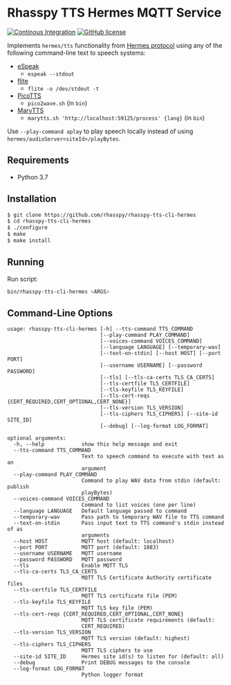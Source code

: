 # Rhasspy TTS Hermes MQTT Service

[![Continous Integration](https://github.com/rhasspy/rhasspy-tts-cli-hermes/workflows/Tests/badge.svg)](https://github.com/rhasspy/rhasspy-tts-cli-hermes/actions)
[![GitHub license](https://img.shields.io/github/license/rhasspy/rhasspy-tts-cli-hermes.svg)](https://github.com/rhasspy/rhasspy-tts-cli-hermes/blob/master/LICENSE)

Implements `hermes/tts` functionality from [Hermes protocol](https://docs.snips.ai/reference/hermes) using any of the following command-line text to speech systems:

* [eSpeak](http://espeak.sourceforge.net)
    * `espeak --stdout`
* [flite](http://www.festvox.org/flite)
    * `flite -o /dev/stdout -t`
* [PicoTTS](https://en.wikipedia.org/wiki/SVOX)
    * `pico2wave.sh` (in `bin`)
* [MaryTTS](http://mary.dfki.de)
    * `marytts.sh 'http://localhost:59125/process' {lang}` (in `bin`)

Use `--play-command aplay` to play speech locally instead of using `hermes/audioServer<siteId>/playBytes`.

## Requirements

* Python 3.7

## Installation

```bash
$ git clone https://github.com/rhasspy/rhasspy-tts-cli-hermes
$ cd rhasspy-tts-cli-hermes
$ ./configure
$ make
$ make install
```

## Running

Run script:

```bash
bin/rhasspy-tts-cli-hermes <ARGS>
```

## Command-Line Options

```
usage: rhasspy-tts-cli-hermes [-h] --tts-command TTS_COMMAND
                              [--play-command PLAY_COMMAND]
                              [--voices-command VOICES_COMMAND]
                              [--language LANGUAGE] [--temporary-wav]
                              [--text-on-stdin] [--host HOST] [--port PORT]
                              [--username USERNAME] [--password PASSWORD]
                              [--tls] [--tls-ca-certs TLS_CA_CERTS]
                              [--tls-certfile TLS_CERTFILE]
                              [--tls-keyfile TLS_KEYFILE]
                              [--tls-cert-reqs {CERT_REQUIRED,CERT_OPTIONAL,CERT_NONE}]
                              [--tls-version TLS_VERSION]
                              [--tls-ciphers TLS_CIPHERS] [--site-id SITE_ID]
                              [--debug] [--log-format LOG_FORMAT]

optional arguments:
  -h, --help            show this help message and exit
  --tts-command TTS_COMMAND
                        Text to speech command to execute with text as an
                        argument
  --play-command PLAY_COMMAND
                        Command to play WAV data from stdin (default: publish
                        playBytes)
  --voices-command VOICES_COMMAND
                        Command to list voices (one per line)
  --language LANGUAGE   Default language passed to command
  --temporary-wav       Pass path to temporary WAV file to TTS command
  --text-on-stdin       Pass input text to TTS command's stdin instead of as
                        arguments
  --host HOST           MQTT host (default: localhost)
  --port PORT           MQTT port (default: 1883)
  --username USERNAME   MQTT username
  --password PASSWORD   MQTT password
  --tls                 Enable MQTT TLS
  --tls-ca-certs TLS_CA_CERTS
                        MQTT TLS Certificate Authority certificate files
  --tls-certfile TLS_CERTFILE
                        MQTT TLS certificate file (PEM)
  --tls-keyfile TLS_KEYFILE
                        MQTT TLS key file (PEM)
  --tls-cert-reqs {CERT_REQUIRED,CERT_OPTIONAL,CERT_NONE}
                        MQTT TLS certificate requirements (default:
                        CERT_REQUIRED)
  --tls-version TLS_VERSION
                        MQTT TLS version (default: highest)
  --tls-ciphers TLS_CIPHERS
                        MQTT TLS ciphers to use
  --site-id SITE_ID     Hermes site id(s) to listen for (default: all)
  --debug               Print DEBUG messages to the console
  --log-format LOG_FORMAT
                        Python logger format
```
